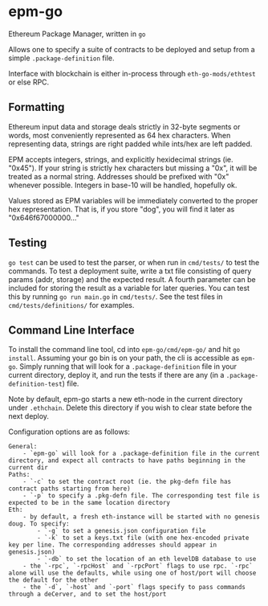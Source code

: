 epm-go
======

Ethereum Package Manager, written in `go`

Allows one to specify a suite of contracts to be deployed and setup from a simple `.package-definition` file.

Interface with blockchain is either in-process through `eth-go-mods/ethtest` or else RPC.

Formatting
----------
Ethereum input data and storage deals strictly in 32-byte segments or words, most conveniently represented as 64 hex characters. When representing data, strings are right padded while ints/hex are left padded.

EPM accepts integers, strings, and explicitly hexidecimal strings (ie. "0x45"). If your string is strictly hex characters but missing a "0x", it will be treated as a normal string. Addresses should be prefixed with "0x" whenever possible. Integers in base-10 will be handled, hopefully ok.

Values stored as EPM variables will be immediately converted to the proper hex representation. That is, if you store "dog", you will find it later as "0x646f67000000..."

Testing
-------
`go test` can be used to test the parser, or when run in `cmd/tests/` to test the commands. To test a deployment suite, write a txt file consisting of query params (addr, storage) and the expected result. A fourth parameter can be included for storing the result as a variable for later queries. You can test this by running `go run main.go` in `cmd/tests/`. See the test files in `cmd/tests/definitions/` for examples.

Command Line Interface
----------------------
To install the command line tool, cd into `epm-go/cmd/epm-go/` and hit `go install`. Assuming your go bin is on your path, the cli is accessible as `epm-go`. Simply running that will look for a `.package-definition` file in your current directory, deploy it, and run the tests if there are any (in a `.package-definition-test`) file.

Note by default, epm-go starts a new eth-node in the current directory under `.ethchain`. Delete this directory if you wish to clear state before the next deploy.

Configuration options are as follows:

    General:
        - `epm-go` will look for a .package-definition file in the current directory, and expect all contracts to have paths beginning in the current dir
    Paths:
        - `-c` to set the contract root (ie. the pkg-defn file has contract paths starting from here)
        - `-p` to specify a .pkg-defn file. The corresponding test file is expected to be in the same location directory
    Eth:
        - by default, a fresh eth-instance will be started with no genesis doug. To specify:
            - `-g` to set a genesis.json configuration file
            - `-k` to set a keys.txt file (with one hex-encoded private key per line. The corresponding addresses should appear in genesis.json)
            - `-db` to set the location of an eth levelDB database to use
        - the `-rpc`, `-rpcHost` and `-rpcPort` flags to use rpc. `-rpc` alone will use the defaults, while using one of host/port will choose the default for the other
        - the `-d`, `-host` and `-port` flags specify to pass commands through a deCerver, and to set the host/port 
